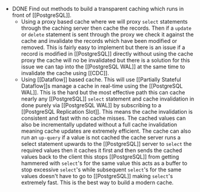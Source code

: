 - DONE Find out methods to build a transparent caching which runs in front of [[PostgreSQL]].
	- Using a proxy based cache where we will proxy `select` statements through the caching server then cache the records. Then if a `update` or `delete` statement is sent through the proxy we check it against the cache and invalidate the records which have been modified or removed. This is fairly easy to implement but there is an issue if a record is modified in [[PostgreSQL]] directly without using the cache proxy the cache will no be invalidated but there is a solution for this issue we can tap into the [[PostgreSQL WAL]] at the same time to invalidate the cache using [[CDC]].
	- Using [[Dataflow]] based cache. This will use [[Partially Stateful Dataflow]]s manage a cache in real-time using the [[PostgreSQL WAL]]. This is the hard but the most effective path this can cache nearly any [[PostgreSQL]] `select` statement and cache invalidation in done purely via [[PostgreSQL WAL]] by subscribing to a [[PostgreSQL Replication Slot]]. This means the cache invalidation is consistent and fast with no cache misses. The cached values can also be incrementally updated without a full cache invalidation meaning cache updates are extremely efficient. The cache can also run an `up-query` if a value is not cached the cache server runs a select statement upwards to the [[PostgreSQL]] server to `select` the required values then it caches it first and then sends the cached values back to the client this stops [[PostgreSQL]] from getting hammered with `select`'s for the same value this acts as a buffer to stop excessive `select`'s while subsequent `select`'s for the same values doesn't have to go to [[PostgreSQL]] making `select`'s extremely fast. This is the best way to build a modern cache.